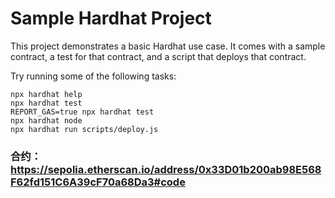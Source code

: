 # Sample Hardhat Project

This project demonstrates a basic Hardhat use case. It comes with a sample contract, a test for that contract, and a script that deploys that contract.

Try running some of the following tasks:

```shell
npx hardhat help
npx hardhat test
REPORT_GAS=true npx hardhat test
npx hardhat node
npx hardhat run scripts/deploy.js
```
### 合约：https://sepolia.etherscan.io/address/0x33D01b200ab98E568F62fd151C6A39cF70a68Da3#code